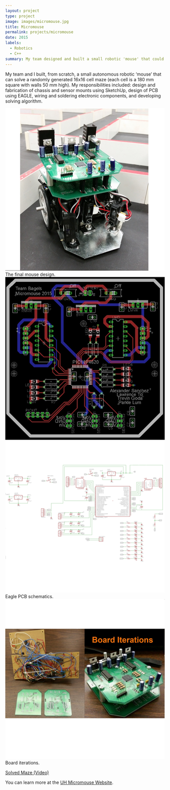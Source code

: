 ```yaml
---
layout: project
type: project
image: images/micromouse.jpg
title: Micromouse
permalink: projects/micromouse
date: 2015
labels:
  - Robotics
  - C++
summary: My team designed and built a small robotic 'mouse' that could autonomously solve a randomly generated 16 x 16 cell maze.
---
```


My team and I built, from scratch, a small autonomous robotic ‘mouse’ that can solve a randomly generated 16x16 cell maze (each cell is a 180 mm square with walls 50 mm high). My responsibilities included: design and fabrication of chassis and sensor mounts using SketchUp, design of PCB using EAGLE, wiring and soldering electronic components, and developing solving algorithm. 

<img class="ui image" src="../images/MicroMouse1.jpg">
The final mouse design. 
<img class="ui image" src="../images/MM2.jpg">
<img class="ui image" src="../images/MM6.png"> 
Eagle PCB schematics.
<img class="ui image" src="../images/MM3.jpg">
Board iterations. 


[Solved Maze (Video)](https://drive.google.com/file/d/0B3oLXv5IVIObTzNlUmdYRlhxdDA/view?usp=sharing)

You can learn more at the [UH Micromouse Website](http://www-ee.eng.hawaii.edu/~mmouse/about.html).




